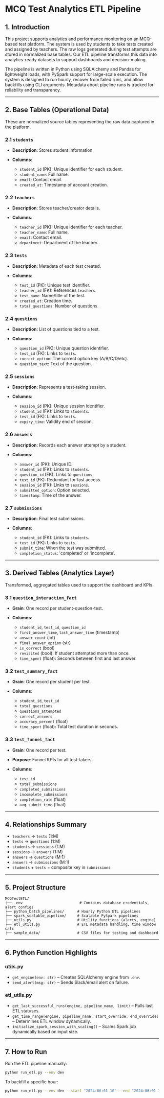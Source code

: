 # MCQ Test Analytics ETL Pipeline

## 1. Introduction

This project supports analytics and performance monitoring on an MCQ-based test platform. The system is used by students to take tests created and assigned by teachers. The raw logs generated during test attempts are stored in normalized base tables. Our ETL pipeline transforms this data into analytics-ready datasets to support dashboards and decision-making.

The pipeline is written in Python using SQLAlchemy and Pandas for lightweight loads, with PySpark support for large-scale execution. The system is designed to run hourly, recover from failed runs, and allow backfills using CLI arguments. Metadata about pipeline runs is tracked for reliability and transparency.

---

## 2. Base Tables (Operational Data)

These are normalized source tables representing the raw data captured in the platform.

### 2.1 `students`

* **Description**: Stores student information.
* **Columns**:

  * `student_id` (PK): Unique identifier for each student.
  * `student_name`: Full name.
  * `email`: Contact email.
  * `created_at`: Timestamp of account creation.

### 2.2 `teachers`

* **Description**: Stores teacher/creator details.
* **Columns**:

  * `teacher_id` (PK): Unique identifier for each teacher.
  * `teacher_name`: Full name.
  * `email`: Contact email.
  * `department`: Department of the teacher.

### 2.3 `tests`

* **Description**: Metadata of each test created.
* **Columns**:

  * `test_id` (PK): Unique test identifier.
  * `teacher_id` (FK): References `teachers`.
  * `test_name`: Name/title of the test.
  * `created_at`: Creation time.
  * `total_questions`: Number of questions.

### 2.4 `questions`

* **Description**: List of questions tied to a test.
* **Columns**:

  * `question_id` (PK): Unique question identifier.
  * `test_id` (FK): Links to `tests`.
  * `correct_option`: The correct option key (A/B/C/D/etc).
  * `question_text`: Text of the question.

### 2.5 `sessions`

* **Description**: Represents a test-taking session.
* **Columns**:

  * `session_id` (PK): Unique session identifier.
  * `student_id` (FK): Links to `students`.
  * `test_id` (FK): Links to `tests`.
  * `expiry_time`: Validity end of session.

### 2.6 `answers`

* **Description**: Records each answer attempt by a student.
* **Columns**:

  * `answer_id` (PK): Unique ID.
  * `student_id` (FK): Links to `students`.
  * `question_id` (FK): Links to `questions`.
  * `test_id` (FK): Redundant for fast access.
  * `session_id` (FK): Links to `sessions`.
  * `submitted_option`: Option selected.
  * `timestamp`: Time of the answer.

### 2.7 `submissions`

* **Description**: Final test submissions.
* **Columns**:

  * `student_id` (FK): Links to `students`.
  * `test_id` (FK): Links to `tests`.
  * `submit_time`: When the test was submitted.
  * `completion_status`: 'completed' or 'incomplete'.

---

## 3. Derived Tables (Analytics Layer)

Transformed, aggregated tables used to support the dashboard and KPIs.

### 3.1 `question_interaction_fact`

* **Grain**: One record per student-question-test.
* **Columns**:

  * `student_id`, `test_id`, `question_id`
  * `first_answer_time`, `last_answer_time` (timestamp)
  * `answer_count` (int)
  * `final_answer_option` (str)
  * `is_correct` (bool)
  * `revisited` (bool): If student attempted more than once.
  * `time_spent` (float): Seconds between first and last answer.

### 3.2 `test_summary_fact`

* **Grain**: One record per student per test.
* **Columns**:

  * `student_id`, `test_id`
  * `total_questions`
  * `questions_attempted`
  * `correct_answers`
  * `accuracy_percent` (float)
  * `time_spent` (float): Total test duration in seconds.

### 3.3 `test_funnel_fact`

* **Grain**: One record per test.
* **Purpose**: Funnel KPIs for all test-takers.
* **Columns**:

  * `test_id`
  * `total_submissions`
  * `completed_submissions`
  * `incomplete_submissions`
  * `completion_rate` (float)
  * `avg_submit_time` (float)

---

## 4. Relationships Summary

* `teachers` → `tests` (1\:M)
* `tests` → `questions` (1\:M)
* `students` → `sessions` (1\:M)
* `sessions` → `answers` (1\:M)
* `answers` → `questions` (M:1)
* `answers` → `submissions` (M:1)
* `students` + `tests` = composite key in `submissions`

---

## 5. Project Structure

```
MCQTestETL/
├── .env                          # Contains database credentials, alert configs
├── python_batch_pipelines/      # Hourly Python ETL pipelines
├── spark_scalable_pipeline/     # Scalable PySpark pipelines
├── utils.py                     # Utility functions (alerts, engine)
├── etl_utils.py                 # ETL metadata handling, time window calc
├── sample_data/                 # CSV files for testing and dashboard
```

---

## 6. Python Function Highlights

### utils.py

* `get_engine(env: str)` – Creates SQLAlchemy engine from `.env`.
* `send_alert(msg: str)` – Sends Slack/email alert on failure.

### etl\_utils.py

* `get_last_successful_runs(engine, pipeline_name, limit)` – Pulls last ETL statuses.
* `get_time_range(engine, pipeline_name, start_override, end_override)` – Determines ETL window dynamically.
* `initialize_spark_session_with_scaling()` – Scales Spark job dynamically based on input size.

---

## 7. How to Run

Run the ETL pipeline manually:

```bash
python run_etl.py --env dev
```

To backfill a specific hour:

```bash
python run_etl.py --env dev --start "2024:06:01 10" --end "2024:06:01 11"
```

```

